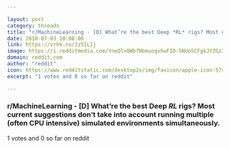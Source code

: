 ```yaml
---

layout: post
category: threads
title: "r/MachineLearning - [D] What’re the best Deep *RL* rigs? Most current suggestions don’t take into account running multiple (often CPU intensive) simulated environments simultaneously."
date: 2018-07-03 10:08:00
link: https://vrhk.co/2z5ILIj
image: https://i.redditmedia.com/VneQlnQWb7NbmuogxhwFIO-5NUoSCFgkJYZGz3sLJHA.jpg?s=8c90acd0e61c008c00ba1f517e1d7566
domain: reddit.com
author: "reddit"
icon: https://www.redditstatic.com/desktop2x/img/favicon/apple-icon-57x57.png
excerpt: "1 votes and 0 so far on reddit"

---
```


### r/MachineLearning - [D] What’re the best Deep *RL* rigs? Most current suggestions don’t take into account running multiple (often CPU intensive) simulated environments simultaneously.

1 votes and 0 so far on reddit